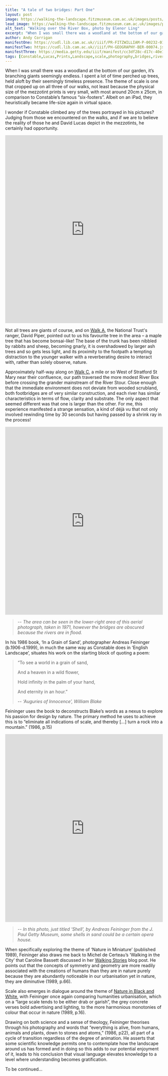 ```yaml
---
title: "A tale of two bridges: Part One"
layout: post
image: https://walking-the-landscape.fitzmuseum.cam.ac.uk/images/posts/LittleBridge-RiverBox-Crop-preview.jpg
lead_image: https://walking-the-landscape.fitzmuseum.cam.ac.uk/images/posts/LittleBridge-RiverBox-Crop.jpg
alt_text: "Walking over the River Box, photo by Elenor Ling"
excerpt: "When I was small there was a woodland at the bottom of our garden, it’s branching giants seemingly endless. I spent a lot of time perched up trees..."
author: Andy Corrigan
manifestOne: https://cudl.lib.cam.ac.uk//iiif/PR-FITZWILLIAM-P-00232-01954-00001-A.json
manifestTwo: https://cudl.lib.cam.ac.uk//iiif/PH-GEOGRAPHY-BER-00074.json
manifestThree: https://media.getty.edu/iiif/manifest/cc3df28c-d17c-40e1-861d-334c9894ad22
tags: [Constable,Lucas,Prints,Landscape,scale,photography,bridges,rivers]
---
```


When I was small there was a woodland at the bottom of our garden, it’s branching giants seemingly endless. I spent a lot of time perched up trees, held aloft by their seemingly timeless presence. The theme of scale is one that cropped up on all three of our walks, not least because the physical size of the mezzotint prints is very small, with most around 20cm x 25cm, in comparison to Constable’s famous “six-footers”. Albeit on an iPad, they heuristically became life-size again in virtual space. 

I wonder if Constable climbed any of the trees portrayed in his pictures? Judging from those we encountered on the walks, and if we are to believe the reality of those he and David Lucas depict in the mezzotints, he certainly had opportunity. 

<iframe src="https://fitzmuseum.cam.ac.uk/uv.html#?manifest={{ page.manifestOne }}&c=0&m=0&cv=0&config=&locales=en-GB:English (GB),cy-GB:Cymraeg,fr-FR:Français (FR),pl-PL:Polski,sv-SE:Svenska&r=0" width="100%" height="600" allowfullscreen frameborder="0"></iframe>

Not all trees are giants of course, and on [Walk A]({{site.url}}/walks/Walk-A/), the National Trust's ranger, David Piper, pointed out to us his favourite tree in the area – a maple tree that has become bonsai-like! The base of the trunk has been nibbled by rabbits and sheep, becoming gnarly, it is overshadowed by larger ash trees and so gets less light, and its proximity to the footpath a tempting distraction to the younger walker with a reverberating desire to interact with, rather than solely observe, nature. 

Approximately half-way along on [Walk C]({{site.url}}/walks/Walk-C/), a mile or so West of Stratford St Mary near their confluence, our path traversed the more modest River Box before crossing the grander mainstream of the River Stour. Close enough that the immediate environment does not deviate from wooded scrubland, both footbridges are of very similar construction, and each river has similar characteristics in terms of flow, clarity and substrate. The only aspect that seemed different was that one is larger than the other. For me, this experience manifested a strange sensation, a kind of déjà vu that not only involved rewinding time by 30 seconds but having passed by a shrink ray in the process!

<iframe src="https://fitzmuseum.cam.ac.uk/uv.html#?manifest={{ page.manifestTwo }}&c=0&m=0&cv=0&config=&locales=en-GB:English (GB),cy-GB:Cymraeg,fr-FR:Français (FR),pl-PL:Polski,sv-SE:Svenska&r=0" width="100%" height="600" allowfullscreen frameborder="0"></iframe>

>-- <cite>The area can be seen in the lower-right area of this aerial photograph, taken in 1971, however the bridges are obscured because the rivers are in flood.</cite>

In his 1986 book, ‘In a Grain of Sand’, photographer Andreas Feininger (b.1906-d.1999), in much the same way as Constable does in ‘English Landscape’, situates his work on the starting block of quoting a poem:

> “To see a world in a grain of sand,
> 
>  And a heaven in a wild flower,
>  
>  Hold infinity in the palm of your hand,
>  
>  And eternity in an hour.”
>  
>-- <cite>‘Auguries of Innocence’, William Blake</cite>

Feininger uses the book to deconstructs Blake’s words as a nexus to explore his passion for design by nature. The primary method he uses to achieve this is to “eliminate all indications of scale, and thereby […] turn a rock into a mountain.” (1986, p.15)

<iframe src="https://fitzmuseum.cam.ac.uk/uv.html#?manifest={{ page.manifestThree }}&c=0&m=0&cv=0&config=&locales=en-GB:English (GB),cy-GB:Cymraeg,fr-FR:Français (FR),pl-PL:Polski,sv-SE:Svenska&r=0" width="100%" height="600" allowfullscreen frameborder="0"></iframe>

>-- <cite>In this photo, just titled ‘Shell’, by Andreas Feininger from the J. Paul Getty Museum, some shells in sand could be a certain opera house. </cite>

When specifically exploring the theme of ‘Nature in Miniature’ (published 1989), Feininger also draws me back to Michel de Certeau’s ‘Walking in the City’ that Caroline Bassett discussed in her [Walking Stories]({{site.url}}/blog/walking-stories/) blog post. He points out that the concepts of symmetry and geometry are more readily associated with the creations of humans than they are in nature purely because they are abundantly noticeable in our urbanisation yet in nature, they are diminutive (1989, p.66).

Scale also emerges in dialogue around the theme of [Nature in Black and White]({{site.url}}/blog/bw-nature/), with Feininger once again comparing humanities urbanisation, which on a “large scale tends to be either drab or garish”, the grey concrete verses bold advertising and lighting, to the more harmonious monotonies of colour that occur in nature (1989, p.16).

Drawing on both science and a sense of theology, Feininger theorises through his photography and words that “everything is alive, from humans, animals and plants, down to stones and atoms,” (1986, p22), all part of a cycle of transition regardless of the degree of animation. He asserts that some scientific knowledge permits one to contemplate how the landscape around us has formed and in doing so this adds to our potential enjoyment of it, leads to his conclusion that visual language elevates knowledge to a level where understanding becomes gratification.  

To be continued… 
